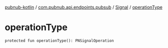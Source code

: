[pubnub-kotlin](../../index.md) / [com.pubnub.api.endpoints.pubsub](../index.md) / [Signal](index.md) / [operationType](./operation-type.md)

# operationType

`protected fun operationType(): PNSignalOperation`